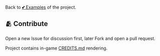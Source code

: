 
Back to [💕 Examples](https://github.com/TinyTakinTeller/TakinGodotTemplate/blob/master/.github/docs/EXAMPLES.md) of the project.



## 🫂 Contribute


Open a new Issue for discussion first, later Fork and open a pull request.

Project contains in-game [CREDITS.md](https://github.com/TinyTakinTeller/TakinGodotTemplate/blob/master/godot/CREDITS.md) rendering.

